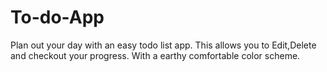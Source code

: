 # To-do-App
Plan out your day with an easy todo list app.
This allows you to Edit,Delete and checkout your progress. 
With a earthy comfortable color scheme. 
